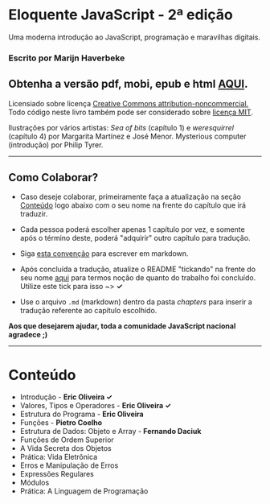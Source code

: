 # Eloquente JavaScript - 2ª edição

Uma moderna introdução ao JavaScript, programação e maravilhas digitais.

### Escrito por **Marijn Haverbeke**

## Obtenha a versão pdf, mobi, epub e html [AQUI](https://leanpub.com/eloquentejavascript).


Licensiado sobre licença [Creative Commons attribution-noncommercial.](http://creativecommons.org/licenses/by-nc/3.0/) Todo código neste livro também pode ser considerado sobre [licença MIT](http://opensource.org/licenses/MIT).

Ilustrações por vários artistas: *Sea of bits* (capítulo 1) e *weresquirrel* (capítulo 4) por Margarita Martínez e José Menor. Mysterious computer (introdução) por Philip Tyrer.

---

## Como Colaborar?

* Caso deseje colaborar, primeiramente faça a atualização na seção [Conteúdo](https://github.com/eoop/eloquente-javascript#conte%C3%BAdo) logo abaixo com o seu nome na frente do capítulo que irá traduzir.

* Cada pessoa poderá escolher apenas 1 capítulo por vez, e somente após o término deste, poderá "adquirir" outro capítulo para tradução.

* Siga [esta convenção](https://gist.github.com/eoop/8507748) para escrever em markdown.

* Após concluída a tradução, atualize o README "tickando" na frente do seu nome [aqui](https://github.com/eoop/eloquente-javascript#conte%C3%BAdo) para termos noção de quanto do trabalho foi concluído. Utilize este tick para isso ~> **✓**

* Use o arquivo `.md` (markdown) dentro da pasta *chapters* para inserir a tradução referente ao capítulo escolhido.


**Aos que desejarem ajudar, toda a comunidade JavaScript nacional agradece ;)**


---

# Conteúdo

* Introdução - **Eric Oliveira ✓**
* Valores, Tipos e Operadores - **Eric Oliveira ✓**
* Estrutura do Programa - **Eric Oliveira**
* Funções - **Pietro Coelho**
* Estrutura de Dados: Objeto e Array - **Fernando Daciuk**
* Funções de Ordem Superior
* A Vida Secreta dos Objetos
* Prática: Vida Eletrônica
* Erros e Manipulação de Erros
* Expressões Regulares
* Módulos
* Prática: A Linguagem de Programação